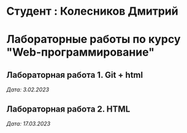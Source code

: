 # Студент : Колесников Дмитрий

# Лабораторные работы по курсу "Web-программирование"

## Лаборaторная работа 1. Git + html

*Дата: 3.02.2023*

## Лабораторная работа 2. HTML

*Дата: 17.03.2023*
